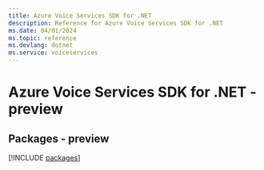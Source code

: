 ```yaml
---
title: Azure Voice Services SDK for .NET
description: Reference for Azure Voice Services SDK for .NET
ms.date: 04/01/2024
ms.topic: reference
ms.devlang: dotnet
ms.service: voiceservices
---
```

# Azure Voice Services SDK for .NET - preview
## Packages - preview
[!INCLUDE [packages](voice-services-index.md)]